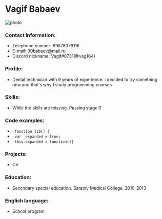 # Vagif Babaev
![photo](![IMG-20190907-WA0001](https://user-images.githubusercontent.com/106556472/172069096-0e53cf42-0966-405b-964a-6f3247d57efc.jpeg)
)

### Contact information:
* Telephone number: 89878379116
* E-mail: 90babaev@mail.ru
* Discord nickname: Vagif#0731(@vag164)
### Profile:
* Dental technician with 9 years of experience. I decided to try something new and that's why I study programming courses
### Skills:
* While the skills are missing. Passing stage 0
### Code examples:
* ` function lib() {`
* ` var _expanded = true;`
* ` this.expanded = function(){`
### Projects:
* CV
### Education: 
* Secondary special education. Saratov Medical College. 2010-2013
### English language:
* School program
